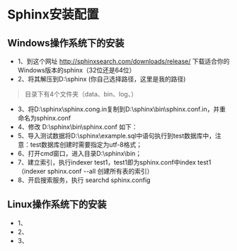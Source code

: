 # Sphinx安装配置

## Windows操作系统下的安装

* 1、到这个网址 http://sphinxsearch.com/downloads/release/ 下载适合你的Windows版本的sphinx（32位还是64位）
* 2、将其解压到D:\sphinx (你自己选择路径，这里是我的路径)
 >目录下有4个文件夹（data、bin、log、）
* 3、将D:\sphinx\sphinx.cong.in复制到D:\sphinx\bin\sphinx.conf.in，并重命名为sphinx.conf
* 4、修改 D:\sphinx\bin\sphinx.conf 如下：
* 5、导入测试数据将D:\sphinx\example.sql中语句执行到test数据库中，注意：test数据库创建时需要指定为utf-8格式；
* 6、打开cmd窗口，进入目录D:\sphinx\bin；
* 7、建立索引，执行indexer test1，test1即为sphinx.conf中index test1（indexer sphinx.conf --all 创建所有表的索引）
* 8、开启搜索服务，执行 searchd sphinx.config
## Linux操作系统下的安装

* 1、
* 2、
* 3、
